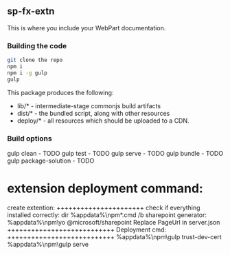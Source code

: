 ## sp-fx-extn

This is where you include your WebPart documentation.

### Building the code

```bash
git clone the repo
npm i
npm i -g gulp
gulp
```

This package produces the following:

* lib/* - intermediate-stage commonjs build artifacts
* dist/* - the bundled script, along with other resources
* deploy/* - all resources which should be uploaded to a CDN.

### Build options

gulp clean - TODO
gulp test - TODO
gulp serve - TODO
gulp bundle - TODO
gulp package-solution - TODO


extension deployment command:
=====================================
create extention:
++++++++++++++++++++++
check if everything installed correctly: dir %appdata%\npm\*.cmd /b
sharepoint generator: %appdata%\npm\yo @microsoft/sharepoint
Replace PageUrl in server.json
+++++++++++++++++++++++++++
Deployment cmd:
+++++++++++++++++++++++++++
%appdata%\npm\gulp trust-dev-cert
%appdata%\npm\gulp serve

